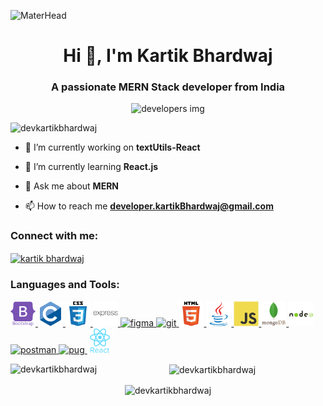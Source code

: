 ![MaterHead](https://theacemakers.com/wp-content/uploads/2020/05/coustom-web.gif)
<h1 align="center">Hi 👋, I'm Kartik Bhardwaj</h1>
<h3 align="center">A passionate MERN Stack developer from India</h3>
<div align="center"><img  src="https://miro.medium.com/max/850/1*IRGHmiGsa16stedQvIaZfw.gif" alt="developers img"></img></div>
<p align="left"> <img src="https://komarev.com/ghpvc/?username=devkartikbhardwaj&label=Profile%20views&color=0e75b6&style=flat" alt="devkartikbhardwaj" /> </p>

- 🔭 I’m currently working on **textUtils-React**

- 🌱 I’m currently learning **React.js**

- 💬 Ask me about **MERN**

- 📫 How to reach me **developer.kartikBhardwaj@gmail.com**

<h3 align="left">Connect with me:</h3>
<p align="left">
<a href="https://linkedin.com/in/kartik bhardwaj" target="blank"><img align="center" src="https://raw.githubusercontent.com/rahuldkjain/github-profile-readme-generator/master/src/images/icons/Social/linked-in-alt.svg" alt="kartik bhardwaj" height="30" width="40" /></a>
</p>

<h3 align="left">Languages and Tools:</h3>
<p align="left"> <a href="https://getbootstrap.com" target="_blank" rel="noreferrer"> <img src="https://raw.githubusercontent.com/devicons/devicon/master/icons/bootstrap/bootstrap-plain-wordmark.svg" alt="bootstrap" width="40" height="40"/> </a> <a href="https://www.cprogramming.com/" target="_blank" rel="noreferrer"> <img src="https://raw.githubusercontent.com/devicons/devicon/master/icons/c/c-original.svg" alt="c" width="40" height="40"/> </a> <a href="https://www.w3schools.com/css/" target="_blank" rel="noreferrer"> <img src="https://raw.githubusercontent.com/devicons/devicon/master/icons/css3/css3-original-wordmark.svg" alt="css3" width="40" height="40"/> </a> <a href="https://expressjs.com" target="_blank" rel="noreferrer"> <img src="https://raw.githubusercontent.com/devicons/devicon/master/icons/express/express-original-wordmark.svg" alt="express" width="40" height="40"/> </a> <a href="https://www.figma.com/" target="_blank" rel="noreferrer"> <img src="https://www.vectorlogo.zone/logos/figma/figma-icon.svg" alt="figma" width="40" height="40"/> </a> <a href="https://git-scm.com/" target="_blank" rel="noreferrer"> <img src="https://www.vectorlogo.zone/logos/git-scm/git-scm-icon.svg" alt="git" width="40" height="40"/> </a> <a href="https://www.w3.org/html/" target="_blank" rel="noreferrer"> <img src="https://raw.githubusercontent.com/devicons/devicon/master/icons/html5/html5-original-wordmark.svg" alt="html5" width="40" height="40"/> </a> <a href="https://www.java.com" target="_blank" rel="noreferrer"> <img src="https://raw.githubusercontent.com/devicons/devicon/master/icons/java/java-original.svg" alt="java" width="40" height="40"/> </a> <a href="https://developer.mozilla.org/en-US/docs/Web/JavaScript" target="_blank" rel="noreferrer"> <img src="https://raw.githubusercontent.com/devicons/devicon/master/icons/javascript/javascript-original.svg" alt="javascript" width="40" height="40"/> </a> <a href="https://www.mongodb.com/" target="_blank" rel="noreferrer"> <img src="https://raw.githubusercontent.com/devicons/devicon/master/icons/mongodb/mongodb-original-wordmark.svg" alt="mongodb" width="40" height="40"/> </a> <a href="https://nodejs.org" target="_blank" rel="noreferrer"> <img src="https://raw.githubusercontent.com/devicons/devicon/master/icons/nodejs/nodejs-original-wordmark.svg" alt="nodejs" width="40" height="40"/> </a> <a href="https://postman.com" target="_blank" rel="noreferrer"> <img src="https://www.vectorlogo.zone/logos/getpostman/getpostman-icon.svg" alt="postman" width="40" height="40"/> </a> <a href="https://pugjs.org" target="_blank" rel="noreferrer"> <img src="https://cdn.worldvectorlogo.com/logos/pug.svg" alt="pug" width="40" height="40"/> </a> <a href="https://reactjs.org/" target="_blank" rel="noreferrer"> <img src="https://raw.githubusercontent.com/devicons/devicon/master/icons/react/react-original-wordmark.svg" alt="react" width="40" height="40"/> </a> </p>

<p align="center"><img align="left" src="https://github-readme-stats.vercel.app/api/top-langs?username=devkartikbhardwaj&show_icons=true&locale=en&layout=compact" alt="devkartikbhardwaj" /></p>

<p align="center">&nbsp;<img align="center" src="https://github-readme-stats.vercel.app/api?username=devkartikbhardwaj&show_icons=true&locale=en" alt="devkartikbhardwaj" /></p>

<p align="center"><img align="center" src="https://github-readme-streak-stats.herokuapp.com/?user=devkartikbhardwaj&" alt="devkartikbhardwaj" /></p>
